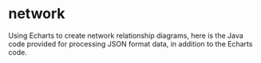 # network
 Using Echarts to create network relationship diagrams, here is the Java code provided for processing JSON format data, in addition to the Echarts code.
